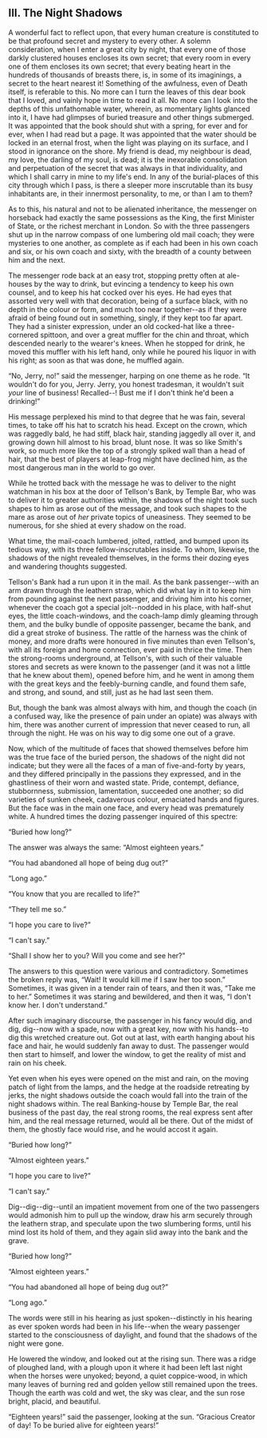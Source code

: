 ## III. The Night Shadows


A wonderful fact to reflect upon, that every human creature is
constituted to be that profound secret and mystery to every other. A
solemn consideration, when I enter a great city by night, that every
one of those darkly clustered houses encloses its own secret; that every
room in every one of them encloses its own secret; that every beating
heart in the hundreds of thousands of breasts there, is, in some of
its imaginings, a secret to the heart nearest it! Something of the
awfulness, even of Death itself, is referable to this. No more can I
turn the leaves of this dear book that I loved, and vainly hope in time
to read it all. No more can I look into the depths of this unfathomable
water, wherein, as momentary lights glanced into it, I have had glimpses
of buried treasure and other things submerged. It was appointed that the
book should shut with a spring, for ever and for ever, when I had read
but a page. It was appointed that the water should be locked in an
eternal frost, when the light was playing on its surface, and I stood
in ignorance on the shore. My friend is dead, my neighbour is dead,
my love, the darling of my soul, is dead; it is the inexorable
consolidation and perpetuation of the secret that was always in that
individuality, and which I shall carry in mine to my life's end. In
any of the burial-places of this city through which I pass, is there
a sleeper more inscrutable than its busy inhabitants are, in their
innermost personality, to me, or than I am to them?

As to this, his natural and not to be alienated inheritance, the
messenger on horseback had exactly the same possessions as the King, the
first Minister of State, or the richest merchant in London. So with the
three passengers shut up in the narrow compass of one lumbering old mail
coach; they were mysteries to one another, as complete as if each had
been in his own coach and six, or his own coach and sixty, with the
breadth of a county between him and the next.

The messenger rode back at an easy trot, stopping pretty often at
ale-houses by the way to drink, but evincing a tendency to keep his
own counsel, and to keep his hat cocked over his eyes. He had eyes that
assorted very well with that decoration, being of a surface black, with
no depth in the colour or form, and much too near together--as if they
were afraid of being found out in something, singly, if they kept too
far apart. They had a sinister expression, under an old cocked-hat like
a three-cornered spittoon, and over a great muffler for the chin and
throat, which descended nearly to the wearer's knees. When he stopped
for drink, he moved this muffler with his left hand, only while he
poured his liquor in with his right; as soon as that was done, he
muffled again.

“No, Jerry, no!” said the messenger, harping on one theme as he rode.
“It wouldn't do for you, Jerry. Jerry, you honest tradesman, it wouldn't
suit _your_ line of business! Recalled--! Bust me if I don't think he'd
been a drinking!”

His message perplexed his mind to that degree that he was fain, several
times, to take off his hat to scratch his head. Except on the crown,
which was raggedly bald, he had stiff, black hair, standing jaggedly all
over it, and growing down hill almost to his broad, blunt nose. It was
so like Smith's work, so much more like the top of a strongly spiked
wall than a head of hair, that the best of players at leap-frog might
have declined him, as the most dangerous man in the world to go over.

While he trotted back with the message he was to deliver to the night
watchman in his box at the door of Tellson's Bank, by Temple Bar, who
was to deliver it to greater authorities within, the shadows of the
night took such shapes to him as arose out of the message, and took such
shapes to the mare as arose out of _her_ private topics of uneasiness.
They seemed to be numerous, for she shied at every shadow on the road.

What time, the mail-coach lumbered, jolted, rattled, and bumped upon
its tedious way, with its three fellow-inscrutables inside. To whom,
likewise, the shadows of the night revealed themselves, in the forms
their dozing eyes and wandering thoughts suggested.

Tellson's Bank had a run upon it in the mail. As the bank
passenger--with an arm drawn through the leathern strap, which did what
lay in it to keep him from pounding against the next passenger,
and driving him into his corner, whenever the coach got a special
jolt--nodded in his place, with half-shut eyes, the little
coach-windows, and the coach-lamp dimly gleaming through them, and the
bulky bundle of opposite passenger, became the bank, and did a great
stroke of business. The rattle of the harness was the chink of money,
and more drafts were honoured in five minutes than even Tellson's, with
all its foreign and home connection, ever paid in thrice the time. Then
the strong-rooms underground, at Tellson's, with such of their valuable
stores and secrets as were known to the passenger (and it was not a
little that he knew about them), opened before him, and he went in among
them with the great keys and the feebly-burning candle, and found them
safe, and strong, and sound, and still, just as he had last seen them.

But, though the bank was almost always with him, and though the coach
(in a confused way, like the presence of pain under an opiate) was
always with him, there was another current of impression that never
ceased to run, all through the night. He was on his way to dig some one
out of a grave.

Now, which of the multitude of faces that showed themselves before him
was the true face of the buried person, the shadows of the night did
not indicate; but they were all the faces of a man of five-and-forty by
years, and they differed principally in the passions they expressed,
and in the ghastliness of their worn and wasted state. Pride, contempt,
defiance, stubbornness, submission, lamentation, succeeded one another;
so did varieties of sunken cheek, cadaverous colour, emaciated hands
and figures. But the face was in the main one face, and every head was
prematurely white. A hundred times the dozing passenger inquired of this
spectre:

“Buried how long?”

The answer was always the same: “Almost eighteen years.”

“You had abandoned all hope of being dug out?”

“Long ago.”

“You know that you are recalled to life?”

“They tell me so.”

“I hope you care to live?”

“I can't say.”

“Shall I show her to you? Will you come and see her?”

The answers to this question were various and contradictory. Sometimes
the broken reply was, “Wait! It would kill me if I saw her too soon.”
 Sometimes, it was given in a tender rain of tears, and then it was,
“Take me to her.” Sometimes it was staring and bewildered, and then it
was, “I don't know her. I don't understand.”

After such imaginary discourse, the passenger in his fancy would dig,
and dig, dig--now with a spade, now with a great key, now with his
hands--to dig this wretched creature out. Got out at last, with earth
hanging about his face and hair, he would suddenly fan away to dust. The
passenger would then start to himself, and lower the window, to get the
reality of mist and rain on his cheek.

Yet even when his eyes were opened on the mist and rain, on the moving
patch of light from the lamps, and the hedge at the roadside retreating
by jerks, the night shadows outside the coach would fall into the train
of the night shadows within. The real Banking-house by Temple Bar, the
real business of the past day, the real strong rooms, the real express
sent after him, and the real message returned, would all be there. Out
of the midst of them, the ghostly face would rise, and he would accost
it again.

“Buried how long?”

“Almost eighteen years.”

“I hope you care to live?”

“I can't say.”

Dig--dig--dig--until an impatient movement from one of the two
passengers would admonish him to pull up the window, draw his arm
securely through the leathern strap, and speculate upon the two
slumbering forms, until his mind lost its hold of them, and they again
slid away into the bank and the grave.

“Buried how long?”

“Almost eighteen years.”

“You had abandoned all hope of being dug out?”

“Long ago.”

The words were still in his hearing as just spoken--distinctly in
his hearing as ever spoken words had been in his life--when the weary
passenger started to the consciousness of daylight, and found that the
shadows of the night were gone.

He lowered the window, and looked out at the rising sun. There was a
ridge of ploughed land, with a plough upon it where it had been left
last night when the horses were unyoked; beyond, a quiet coppice-wood,
in which many leaves of burning red and golden yellow still remained
upon the trees. Though the earth was cold and wet, the sky was clear,
and the sun rose bright, placid, and beautiful.

“Eighteen years!” said the passenger, looking at the sun. “Gracious
Creator of day! To be buried alive for eighteen years!”




